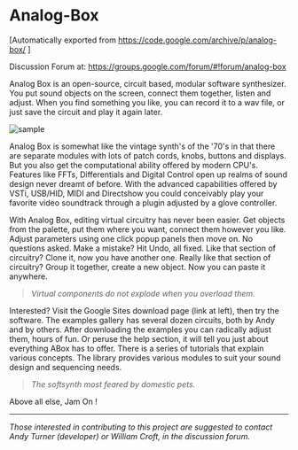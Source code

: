 # Analog-Box

[Automatically exported from https://code.google.com/archive/p/analog-box/ ]

Discussion Forum at: https://groups.google.com/forum/#!forum/analog-box

Analog Box is an open-source, circuit based, modular software synthesizer. You put sound objects on the screen, connect them together, listen and adjust. When you find something you like, you can record it to a wav file, or just save the circuit and play it again later.


![](http://lightfield.com/abox2help/random.gif "sample")

Analog Box is somewhat like the vintage synth's of the '70's in that there are separate modules with lots of patch cords, knobs, buttons and displays. But you also get the computational ability offered by modern CPU's. Features like FFTs, Differentials and Digital Control open up realms of sound design never dreamt of before. With the advanced capabilities offered by VSTi, USB/HID, MIDI and Directshow you could conceivably play your favorite video soundtrack through a plugin adjusted by a glove controller.

With Analog Box, editing virtual circuitry has never been easier. Get objects from the palette, put them where you want, connect them however you like. Adjust parameters using one click popup panels then move on. No questions asked. Make a mistake? Hit Undo, all fixed. Like that section of circuitry? Clone it, now you have another one. Really like that section of circuitry? Group it together, create a new object. Now you can paste it anywhere.

> *Virtual components do not explode when you overload them.*

Interested? Visit the Google Sites download page (link at left), then try the software. The examples gallery has several dozen circuits, both by Andy and by others. After downloading the examples you can radically adjust them, hours of fun. Or peruse the help section, it will tell you just about everything ABox has to offer. There is a series of tutorials that explain various concepts. The library provides various modules to suit your sound design and sequencing needs.

> *The softsynth most feared by domestic pets.*

Above all else, Jam On !

---

*Those interested in contributing to this project are suggested to contact Andy Turner (developer) or William Croft, in the discussion forum.*
